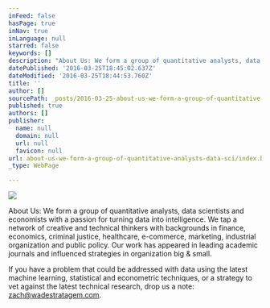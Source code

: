 ```yaml
---
inFeed: false
hasPage: true
inNav: true
inLanguage: null
starred: false
keywords: []
description: "About Us: We form a group of quantitative analysts, data scientists and economists with a passion for turning data into intelligence. We tap a network of creative and technical thinkers with backgrounds in finance, economics, criminal justice, healthcare, e-commerce, marketing, industrial organization and public policy. Our work has appeared in leading academic journals and influenced strategies in organization big & small.\_"
datePublished: '2016-03-25T18:45:02.637Z'
dateModified: '2016-03-25T18:44:53.760Z'
title: ''
author: []
sourcePath: _posts/2016-03-25-about-us-we-form-a-group-of-quantitative-analysts-data-sci.md
published: true
authors: []
publisher:
  name: null
  domain: null
  url: null
  favicon: null
url: about-us-we-form-a-group-of-quantitative-analysts-data-sci/index.html
_type: WebPage

---
```

![](https://the-grid-user-content.s3-us-west-2.amazonaws.com/1949ff4c-92ee-4a80-8f4a-9db42694901a.jpg)

About Us: We form a group of quantitative analysts, data scientists and economists with a passion for turning data into intelligence. We tap a network of creative and technical thinkers with backgrounds in finance, economics, criminal justice, healthcare, e-commerce, marketing, industrial organization and public policy. Our work has appeared in leading academic journals and influenced strategies in organization big & small. 

If you have a problem that could be addressed with data using the latest machine learning, statistical and econometric techniques, or a strategy to vet against the latest technical research, drop us a note: [zach@wadestratagem.com][0].

[0]: zach@wadestratagem.com